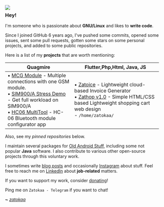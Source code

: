<img align="left" src="https://i.ibb.co/HC59Twv/zatokaa1.png">

### Hey!

I'm someone who is passionate about **GNU/Linux** and likes to **write code**.


<be>



Since I joined GitHub 6 years ago, I've pushed some commits, opened some issues, sent some pull requests, gotten some stars on some personal projects, and added to some public repositories.

Here is a list of my **projects** that are worth mentioning:

| **Quagmire**                                                                                                                                                                                                                                                                                                                                                                                                                                                                                                                                                                                                                                                                                                                                                                                                                                                                                                                                                                                                                                                                                                                     |  **Flutter**,**Php**,**Html**, **Java**, **JS**                                                                                                                                                                                                                                                                                                                                                                                                                                                                                                                                                                                                                                                                                                                                                                                                                                                                                                                                                                                                                                                                                                                                                                                                                                                                                                        |
| ---------------------------------------------------------------------------------------------------------------------------------------------------------------------------------------------------------------------------------------------------------------------------------------------------------------------------------------------------------------------------------------------------------------------------------------------------------------------------------------------------------------------------------------------------------------------------------------------------------------------------------------------------------------------------------------------------------------------------------------------------------------------------------------------------------------------------------------------------------------------------------------------------------------------------------------------------------------------------------------------------------------------------------------------------------------------------------------------------------------------------- | --------------------------------------------------------------------------------------------------------------------------------------------------------------------------------------------------------------------------------------------------------------------------------------------------------------------------------------------------------------------------------------------------------------------------------------------------------------------------------------------------------------------------------------------------------------------------------------------------------------------------------------------------------------------------------------------------------------------------------------------------------------------------------------------------------------------------------------------------------------------------------------------------------------------------------------------------------------------------------------------------------------------------------------------------------------------------------------------------------------------------------------------------------------------------------------------------------------------------------------------------------------------------------------------------------------------------------------------------------------------------------- |
• [MCG Module](#) - Multiple connections with one GSM module. <br>• [SIM900/A Stress Demo](#) - Get full workload on SIM900/A <br>• [HC06 MultiTool](#) - HC-06 Bluetooth module configurator app <br>| • [Zatoice](#) - Lightweight cloud-based Invoice Generator <br>• [Zathop v1.0](#) - Simple HTML/CSS based Lightweight shopping cart web design <br> - `/home/zatokaa/` |

Also, see my _pinned repositories_ below.

I maintain several packages for [Old Android Stuff](https://forum.xda-developers.com/m/gishanstc.4550713/), including some not popular **Java** software. I also contribute to various other open-source projects through this voluntary work.

I sometimes write [blog posts](https://travelceylony.com/) and occasionally [Instagram](https://www.instagram.com/zatokaa) about stuff. Feel free to reach me on [LinkedIn](https://www.linkedin.com/in/gishanbandara/) about **job-related** matters.

If you want to support my work, consider [donating](https://ko-fi.com/zatoka)!

Ping me on `Zatokaa - Telegram` if you want to chat!

**~** [_zatokaa_](#)
